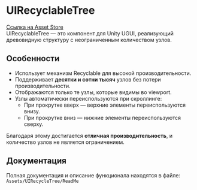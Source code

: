 # UIRecyclableTree

[Ссылка на Asset Store](https://assetstore.unity.com/packages/tools/gui/recyclable-tree-view-281722)  
UIRecyclableTree — это компонент для Unity UGUI, реализующий древовидную структуру с неограниченным количеством узлов.

## Особенности

- Использует механизм Recyclable для высокой производительности.
- Поддерживает **десятки и сотни тысяч** узлов без потери производительности.
- Отображаются только те узлы, которые видимы во viewport.
- Узлы автоматически переиспользуются при скроллинге:
  - При прокрутке вверх — верхние элементы переиспользуются внизу.
  - При прокрутке вниз — нижние элементы переиспользуются сверху.

Благодаря этому достигается **отличная производительность**, и количество узлов не является ограничением.

## Документация

Полная документация и описание функционала находятся в файле:  
`Assets/UIRecycleTree/ReadMe`
